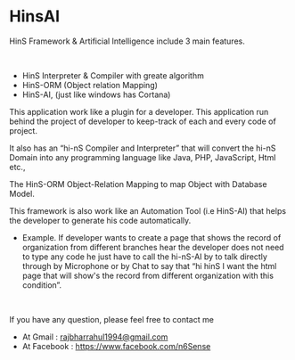 # HinsAI

<p>HinS Framework &amp; Artificial Intelligence include 3 main features.</p>
<p>&nbsp;</p>
<ul>
<li>HinS Interpreter &amp; Compiler with greate algorithm</li>
<li>HinS-ORM (Object relation Mapping)</li>
<li>HinS-AI, (just like windows has Cortana)</li>
</ul>
<p>This application work like a plugin for a developer. This application run behind the project of developer to keep-track of each and every code of project.</p>
<p>It also has an &ldquo;hi-nS Compiler and Interpreter&rdquo; that will convert the hi-nS Domain into any programming language like Java, PHP, JavaScript, Html etc.,</p>
<p>The HinS-ORM Object-Relation Mapping to map Object with Database Model.</p>
<p>This framework is also work like an Automation Tool (i.e HinS-AI) that helps the developer to generate his code automatically.</p>
<ul>
<li>Example. If developer wants to create a page that shows the record of organization from different branches hear the developer does not need to type any code he just have to call the hi-nS-AI by to talk directly through by Microphone or by Chat to say that &ldquo;hi hinS I want the html page that will show's the record from different organization with this condition&rdquo;.</li>
</ul>
<p>&nbsp;</p>
<p>If you have any question, please feel free to contact me</p>
<ul>
<li>At Gmail : <a href="rajbharrahul1994@gmail.com">rajbharrahul1994@gmail.com</a></li>
  <li>At Facebook :   <a href="https://www.facebook.com/n6Sense">https://www.facebook.com/n6Sense</a></li>
</ul>
